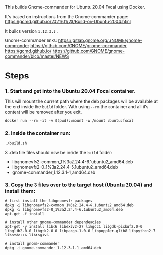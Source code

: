 This builds Gnome-commander for Ubuntu 20.04 Focal using Docker.

It's based on instructions from the Gnome-commander page:
https://gcmd.github.io/2021/01/28/Build-on-Ubuntu-2004.html

It builds version `1.12.3.1` .

Gnome-commander links:
https://gitlab.gnome.org/GNOME/gnome-commander
https://github.com/GNOME/gnome-commander
https://gcmd.github.io/
https://github.com/GNOME/gnome-commander/blob/master/NEWS

# Steps

### 1. Start and get into the Ubuntu 20.04 Focal container.
This will mount the current path where the deb packages will be available at the end inside the `build` folder.
With using `--rm` the container and all it's content will be removed after you exit.

```
docker run --rm -it -v $(pwd):/mount -w /mount ubuntu:focal
```

### 2. Inside the container run:

```
./build.sh
```

3 .deb file files should now be inside the `build` folder:
- libgnomevfs2-common_1%3a2.24.4-6.1ubuntu2_amd64.deb
- libgnomevfs2-0_1%3a2.24.4-6.1ubuntu2_amd64.deb
- gnome-commander_1.12.3.1-1_amd64.deb


### 3. Copy the 3 files over to the target host (Ubuntu 20.04) and install them:

```
# first install the libgnomevfs packages
dpkg -i libgnomevfs2-common_1%3a2.24.4-6.1ubuntu2_amd64.deb
dpkg -i libgnomevfs2-0_1%3a2.24.4-6.1ubuntu2_amd64.deb
apt-get -f install

# install other gnome-commander dependencies
apt-get -y install libc6 libexiv2-27 libgcc1 libgdk-pixbuf2.0-0 libglib2.0-0 libgtk2.0-0 libpango-1.0-0 libpoppler-glib8 libpython2.7 libstdc++6 libtag1v5

# install gnome-commander
dpkg -i gnome-commander_1.12.3.1-1_amd64.deb
```
